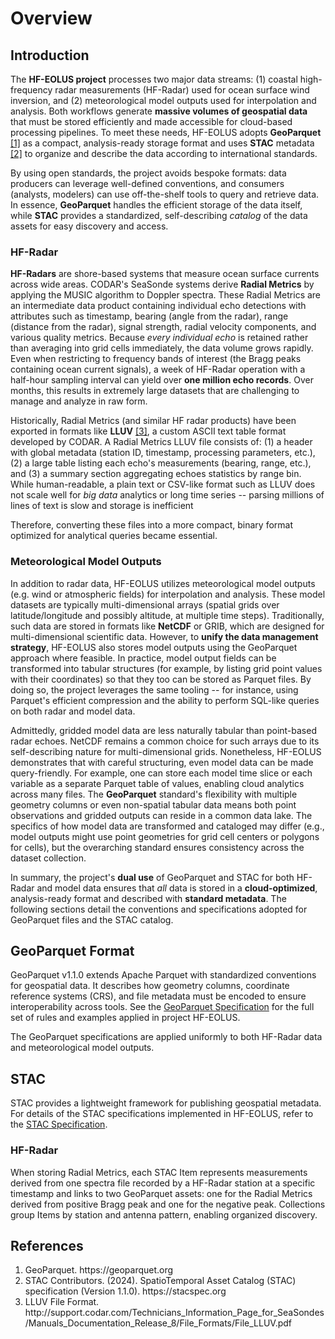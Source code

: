 # Overview

## Introduction

The **HF-EOLUS project** processes two major data streams: (1) coastal high-frequency radar measurements (HF-Radar) used for ocean surface wind inversion, and (2) meteorological model outputs used for interpolation and analysis. Both workflows generate **massive volumes of geospatial data** that must be stored efficiently and made accessible for cloud-based processing pipelines. To meet these needs, HF-EOLUS adopts **GeoParquet** [\[1\]](#ref1) as a compact, analysis-ready storage format and uses **STAC** metadata [\[2\]](#ref2) to organize and describe the data according to
international standards.

By using open standards, the project avoids bespoke formats: data
producers can leverage well-defined conventions, and consumers
(analysts, modelers) can use off-the-shelf tools to query and retrieve data. In essence, **GeoParquet** handles the efficient storage of the data itself, while **STAC** provides a standardized, self-describing *catalog* of the data assets for easy discovery and access.


### HF-Radar

**HF-Radars** are shore-based systems that measure ocean surface
currents across wide areas. CODAR's SeaSonde systems derive **Radial Metrics** by applying the MUSIC algorithm to Doppler spectra. These Radial Metrics are an intermediate data product containing individual echo detections with attributes such as timestamp, bearing (angle from the radar), range (distance from the radar), signal strength, radial velocity components, and various quality metrics. Because *every individual echo* is retained rather than averaging into grid cells immediately, the data volume grows rapidly. Even when restricting to frequency bands of interest (the Bragg peaks containing ocean current signals), a week of HF-Radar operation with a half-hour sampling interval can yield over **one million echo records**. Over months, this results in extremely large datasets that are
challenging to manage and analyze in raw form.

Historically, Radial Metrics (and similar HF radar products) have been exported in formats like **LLUV** [\[3\]](#ref3), a custom ASCII text table format developed by CODAR. A Radial Metrics LLUV file consists of: (1) a header with global metadata (station ID, timestamp, processing parameters, etc.), (2) a large table listing each echo's measurements (bearing, range, etc.), and (3) a summary section aggregating echoes statistics by range bin. While human-readable, a plain text or CSV-like format such as LLUV does not scale well for *big data* analytics or long time series -- parsing millions of lines of text is slow and storage is inefficient

Therefore, converting these files into a more compact, binary format optimized for analytical queries became essential.

### Meteorological Model Outputs

In addition to radar data, HF-EOLUS utilizes meteorological model outputs (e.g. wind or atmospheric fields) for interpolation and analysis. These model datasets are typically multi-dimensional arrays (spatial grids over latitude/longitude and possibly altitude, at multiple time steps). Traditionally, such data are stored in formats like **NetCDF** or GRIB, which are designed for multi-dimensional scientific data. However, to **unify the data management strategy**, HF-EOLUS also stores model outputs using the GeoParquet approach where feasible. In practice, model output fields can be transformed into tabular structures (for example, by listing grid point values with their coordinates) so that they too can be stored as Parquet files. By doing so, the project leverages the same tooling -- for instance, using Parquet's efficient compression and the ability to perform SQL-like queries on both radar and model data.

Admittedly, gridded model data are less naturally tabular than point-based radar echoes. NetCDF remains a common choice for such arrays due to its self-describing nature for multi-dimensional grids. Nonetheless, HF-EOLUS demonstrates that with careful structuring, even model data can be made query-friendly. For example, one can store each model time slice or each variable as a separate Parquet table of values, enabling cloud analytics across many files. The **GeoParquet** standard's flexibility with multiple geometry columns or even non-spatial tabular data means both point observations and gridded outputs can reside in a common data lake. The specifics of how model data are transformed and cataloged may differ (e.g., model outputs might use point geometries for grid cell centers or polygons for cells), but the overarching standard ensures consistency across the dataset collection.

In summary, the project's **dual use** of GeoParquet and STAC for both HF-Radar and model data ensures that *all* data is stored in a **cloud-optimized**, analysis-ready format and described with **standard metadata**. The following sections detail the conventions and specifications adopted for GeoParquet files and the STAC catalog.


## GeoParquet Format

GeoParquet v1.1.0 extends Apache Parquet with standardized conventions for geospatial data. It describes how geometry columns, coordinate reference systems (CRS), and file metadata must be encoded to ensure interoperability across tools. See the [GeoParquet Specification](geoparquet_specs.md) for the full set of rules and examples applied in project HF-EOLUS.

The GeoParquet specifications are applied uniformly to both HF-Radar data and meteorological model outputs.

## STAC

STAC provides a lightweight framework for publishing geospatial metadata. For details of the STAC specifications implemented in HF-EOLUS, refer to the [STAC Specification](stac_specs.md). 

### HF-Radar

When storing Radial Metrics, each STAC Item represents measurements derived from one spectra file recorded by a HF-Radar station at a specific timestamp and links to two GeoParquet assets: one for the Radial Metrics derived from positive Bragg peak and one for the negative peak. Collections group Items by station and antenna pattern, enabling organized discovery. 


## References

<ol>
<li id="ref1">GeoParquet. https://geoparquet.org</li>
<li id="ref2">STAC Contributors. (2024). SpatioTemporal Asset Catalog (STAC) specification (Version 1.1.0). https://stacspec.org</li>
<li id="ref3">LLUV File Format. http://support.codar.com/Technicians_Information_Page_for_SeaSondes/Manuals_Documentation_Release_8/File_Formats/File_LLUV.pdf

